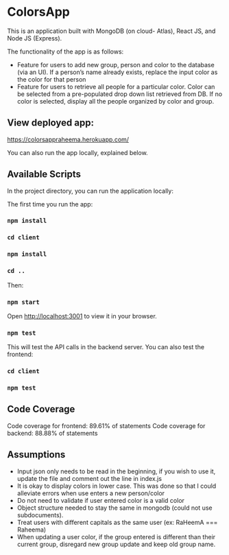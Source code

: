 # ColorsApp

This is an application built with MongoDB (on cloud- Atlas), React JS, and Node JS (Express). 

The functionality of the app is as follows: 
- Feature for users to add new group, person and color to the database (via an UI). If a person’s name already exists, replace the input color as the color for that person
- Feature for users to retrieve all people for a particular color. Color can be selected from a pre-populated drop down list retrieved from DB. If no color is selected, display all the people organized by color and group.

## View deployed app: 
https://colorsappraheema.herokuapp.com/

You can also run the app locally, explained below.

## Available Scripts

In the project directory, you can run the application locally: 

The first time you run the app: 
### `npm install`
### `cd client`
### `npm install`
### `cd ..`

Then: 
### `npm start`

Open [http://localhost:3001](http://localhost:3001) to view it in your browser.

### `npm test`

This will test the API calls in the backend server. 
You can also test the frontend: 
### `cd client`
### `npm test`

## Code Coverage

Code coverage for frontend: 89.61% of statements
Code coverage for backend: 88.88% of statements


## Assumptions

- Input json only needs to be read in the beginning, if you wish to use it, update the file and comment out the line in index.js 
- It is okay to display colors in lower case. This was done so that I could alleviate errors when use enters a new person/color 
- Do not need to validate if user entered color is a valid color 
- Object structure needed to stay the same in mongodb (could not use subdocuments). 
- Treat users with different capitals as the same user (ex: RaHeemA === Raheema)
- When updating a user color, if the group entered is different than their current group, disregard new group update and keep old group name. 
